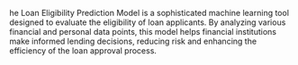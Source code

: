 he Loan Eligibility Prediction Model is a sophisticated machine learning tool designed to evaluate the eligibility of loan applicants. By analyzing various financial and personal data points, this model helps financial institutions make informed lending decisions, reducing risk and enhancing the efficiency of the loan approval process.
